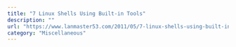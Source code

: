 ```yaml
---
title: "7 Linux Shells Using Built-in Tools"
description: ""
url: "https://www.lanmaster53.com/2011/05/7-linux-shells-using-built-in-tools/"
category: "Miscellaneous"
---
```

